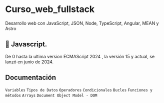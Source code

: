 # Curso_web_fullstack
Desarrollo web con JavaScript, JSON, Node, TypeScript, Angular, MEAN y Astro


## 🚀 Javascript.
De 0 hasta la ultima version ECMAScript 2024 , la versión 15 y actual, se lanzó en junio de 2024.

## Documentación

`Variables` `Tipos de Datos` `Operadores` `Condicionales` `Bucles` `Funciones y métodos` `Arrays` `Document Object Model - DOM`

